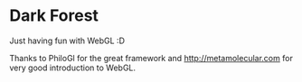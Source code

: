 Dark Forest
===========

Just having fun with WebGL :D

Thanks to PhiloGl for the great framework and http://metamolecular.com for
very good introduction to WebGL.